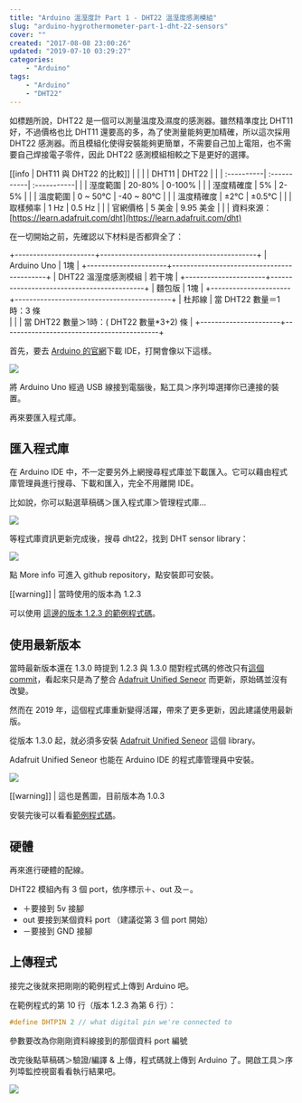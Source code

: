 ```yaml
---
title: "Arduino 溫溼度計 Part 1 - DHT22 溫溼度感測模組"
slug: "arduino-hygrothermometer-part-1-dht-22-sensors"
cover: ""
created: "2017-08-08 23:00:26"
updated: "2019-07-10 03:29:27"
categories:
    - "Arduino"
tags:
    - "Arduino"
    - "DHT22"
---
```


如標題所說，DHT22 是一個可以測量溫度及濕度的感測器。雖然精準度比 DHT11 好，不過價格也比 DHT11 還要高的多，為了使測量能夠更加精確，所以這次採用 DHT22 感測器。而且模組化使得安裝能夠更簡單，不需要自己加上電阻，也不需要自己焊接電子零件，因此 DHT22 感測模組相較之下是更好的選擇。

[[info | DHT11 與 DHT22 的比較]]
|
| |            |    DHT11    |    DHT22    |
| | :----------| :-----------| :-----------|
| |  溼度範圍  |   20-80%    |    0-100%   |
| | 溼度精確度 |     5%      |     2-5%    | 
| |  溫度範圍  |  0 ~ 50°C   | -40 ~ 80°C  |
| | 溫度精確度 |    ±2°C     |    ±0.5°C   |
| |  取樣頻率  |    1 Hz     |   0.5 Hz    |
| |  官網價格  |   5 美金    |  9.95 美金  |
|
| 資料來源：[https://learn.adafruit.com/dht](https://learn.adafruit.com/dht)

在一切開始之前，先確認以下材料是否都齊全了：

+----------------------+-------------------------------------------+
| Arduino Uno          | 1塊                                       |
+----------------------+-------------------------------------------+
| DHT22 溫溼度感測模組 | 若干塊                                    |
+----------------------+-------------------------------------------+
| 麵包版               | 1塊                                       |
+----------------------+-------------------------------------------+
| 杜邦線               | 當 DHT22 數量＝1 時：3 條<br>             |
|                      | 當 DHT22 數量＞1時：( DHT22 數量\*3+2) 條 |
+----------------------+-------------------------------------------+

首先，要去 [Arduino 的官網](https://www.arduino.cc/)下載 IDE，打開會像以下這樣。

![](0.png)

將 Arduino Uno 經過 USB 線接到電腦後，點工具＞序列埠選擇你已連接的裝置。

再來要匯入程式庫。

## 匯入程式庫

在 Arduino IDE 中，不一定要另外上網搜尋程式庫並下載匯入。它可以藉由程式庫管理員進行搜尋、下載和匯入，完全不用離開 IDE。

比如說，你可以點選草稿碼＞匯入程式庫＞管理程式庫...

![](1.png)

等程式庫資訊更新完成後，搜尋 dht22，找到 DHT sensor library：

![](2.png)

點 More info 可進入 github repository，點安裝即可安裝。

[[warning]]
| 當時使用的版本為 1.2.3

可以使用 [這邊的版本 1.2.3 的範例程式碼](https://github.com/adafruit/DHT-sensor-library/blob/1.2.3/examples/DHTtester/DHTtester.ino)。

## 使用最新版本

當時最新版本還在 1.3.0 時提到 1.2.3 與 1.3.0 間對程式碼的修改只有[這個 commit](https://github.com/adafruit/DHT-sensor-library/commit/c97897771807613d456b318236e18a04b013410b)，看起來只是為了整合 [Adafruit Unified Seneor](https://github.com/adafruit/Adafruit_Sensor) 而更新，原始碼並沒有改變。

然而在 2019 年，這個程式庫重新變得活躍，帶來了更多更新，因此建議使用最新版。

從版本 1.3.0 起，就必須多安裝 [Adafruit Unified Seneor](https://github.com/adafruit/Adafruit_Sensor) 這個 library。

Adafruit Unified Seneor 也能在 Arduino IDE 的程式庫管理員中安裝。

![](3.png)

[[warning]]
| 這也是舊圖，目前版本為 1.0.3

安裝完後可以看看[範例程式碼](https://github.com/adafruit/DHT-sensor-library/blob/master/examples/DHTtester/DHTtester.ino)。

## 硬體

再來進行硬體的配線。

DHT22 模組內有 3 個 port，依序標示＋、out 及－。

* ＋要接到 5v 接腳
* out 要接到某個資料 port  （建議從第 3 個 port 開始）
* －要接到 GND 接腳

## 上傳程式

接完之後就來把剛剛的範例程式上傳到 Arduino 吧。

在範例程式的第 10 行（版本 1.2.3 為第 6 行）：

```c
#define DHTPIN 2 // what digital pin we're connected to
```

參數要改為你剛剛資料線接到的那個資料 port 編號

改完後點草稿碼＞驗證/編譯 & 上傳，程式碼就上傳到 Arduino 了。開啟工具＞序列埠監控視窗看看執行結果吧。

![](4.png)
